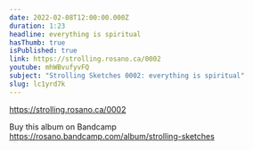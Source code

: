 ```yaml
---
date: 2022-02-08T12:00:00.000Z
duration: 1:23
headline: everything is spiritual
hasThumb: true
isPublished: true
link: https://strolling.rosano.ca/0002
youtube: mhWBvufyvFQ
subject: "Strolling Sketches 0002: everything is spiritual"
slug: lc1yrd7k
---
```

https://strolling.rosano.ca/0002

Buy this album on Bandcamp https://rosano.bandcamp.com/album/strolling-sketches
